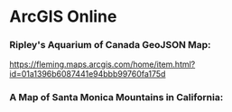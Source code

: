 ArcGIS Online 
============

### Ripley's Aquarium of Canada GeoJSON Map:
https://fleming.maps.arcgis.com/home/item.html?id=01a1396b6087441e94bbb99760fa175d 

### A Map of Santa Monica Mountains in California:


<pre>
<code>
